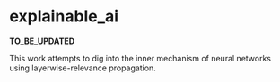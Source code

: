 # explainable_ai

__TO_BE_UPDATED__

This work attempts to dig into the inner mechanism of neural networks using layerwise-relevance propagation.
